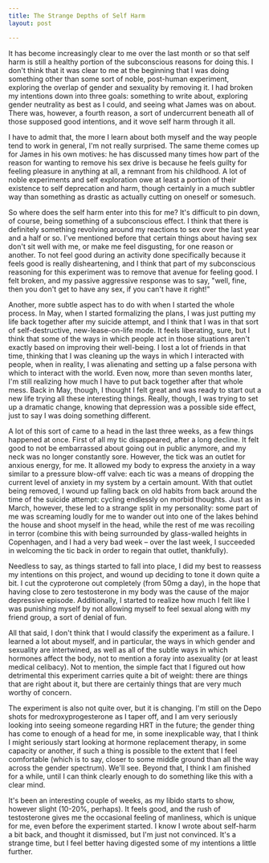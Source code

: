 ```yaml
---
title: The Strange Depths of Self Harm
layout: post

---
```


It has become increasingly clear to me over the last month or so that self harm is still a healthy portion of the subconscious reasons for doing this. I don't think that it was clear to me at the beginning that I was doing something other than some sort of noble, post-human experiment, exploring the overlap of gender and sexuality by removing it. I had broken my intentions down into three goals: something to write about, exploring gender neutrality as best as I could, and seeing what James was on about. There was, however, a fourth reason, a sort of undercurrent beneath all of those supposed good intentions, and it wove self harm through it all.

I have to admit that, the more I learn about both myself and the way people tend to work in general, I'm not really surprised.  The same theme comes up for James in his own motives: he has discussed many times how part of the reason for wanting to remove his sex drive is because he feels guilty for feeling pleasure in anything at all, a remnant from his childhood.  A lot of noble experiments and self exploration owe at least a portion of their existence to self deprecation and harm, though certainly in a much subtler way than something as drastic as actually cutting on oneself or somesuch.

So where does the self harm enter into this for me?  It's difficult to pin down, of course, being something of a subconscious effect.  I think that there is definitely something revolving around my reactions to sex over the last year and a half or so.  I've mentioned  before that certain things about having sex don't sit well with me, or make me feel disgusting, for one reason or another.  To not feel good during an activity done specifically because it feels good is really disheartening, and I think that part of my subconscious reasoning for this experiment was to remove that avenue for feeling good.  I felt broken, and my passive aggressive response was to say, "well, fine, then you don't get to have any sex, if you can't have it right!"

Another, more subtle aspect has to do with when I started the whole process.  In May, when I started formalizing the plans, I was just putting my life back together after my suicide attempt, and I think that I was in that sort of self-destructive, new-lease-on-life mode.  It feels liberating, sure, but I think that some of the ways in which people act in those situations aren't exactly based on improving their well-being.  I lost a lot of friends in that time, thinking that I was cleaning up the ways in which I interacted with people, when in reality, I was alienating and setting up a false persona with which to interact with the world.  Even now, more than seven months later, I'm still realizing how much I have to put back together after that whole mess.  Back in May, though, I thought I felt great and was ready to start out a new life trying all these interesting things.  Really, though, I was trying to set up a dramatic change, knowing that depression was a possible side effect, just to say I was doing something different.

A lot of this sort of came to a head in the last three weeks, as a few things happened at once.  First of all my tic disappeared, after a long decline.  It felt good to not be embarrassed about going out in public anymore, and my neck was no longer constantly sore.  However, the tick was an outlet for anxious energy, for me.  It allowed my body to express the anxiety in a way similar to a pressure blow-off valve: each tic was a means of dropping the current level of anxiety in my system by a certain amount.  With that outlet being removed, I wound up falling back on old habits from back around the time of the suicide attempt: cycling endlessly on morbid thoughts.  Just as in March, however, these led to a strange split in my personality: some part of me was screaming loudly for me to wander out into one of the lakes behind the house and shoot myself in the head, while the rest of me was recoiling in terror (combine this with being surrounded by glass-walled heights in Copenhagen, and I had a very bad week – over the last week, I succeeded in welcoming the tic back in order to regain that outlet, thankfully).

Needless to say, as things started to fall into place, I did my best to reassess my intentions on this project, and wound up deciding to tone it down quite a bit.  I cut the cyproterone out completely (from 50mg a day), in the hope that having close to zero testosterone in my body was the cause of the major depressive episode.  Additionally, I started to realize how much I felt like I was punishing myself by not allowing myself to feel sexual along with my friend group, a sort of denial of fun.

All that said, I don't think that I would classify the experiment as a failure.  I learned a lot about myself, and in particular, the ways in which gender and sexuality are intertwined, as well as all of the subtle ways in which hormones affect the body, not to mention a foray into asexuality (or at least medical celibacy). Not to mention, the simple fact that I figured out how detrimental this experiment carries quite a bit of weight: there are things that are right about it, but there are certainly things that are very much worthy of concern.

The experiment is also not quite over, but it is changing.  I'm still on the Depo shots for medroxyprogesterone as I taper off, and I am very seriously looking into seeing someone regarding HRT in the future; the gender thing has come to enough of a head for me, in some inexplicable way, that I think I might seriously start looking at hormone replacement therapy, in some capacity or another, if such a thing is possible to the extent that I feel comfortable (which is to say, closer to some middle ground than all the way across the gender spectrum).  We'll see.  Beyond that, I think I am finished for a while, until I can think clearly enough to do something like this with a clear mind.

It's been an interesting couple of weeks, as my libido starts to show, however slight (10-20%, perhaps).  It feels good, and the rush of testosterone gives me the occasional feeling of manliness, which is unique for me, even before the experiment started.  I know I wrote about self-harm a bit back, and thought it dismissed, but I'm just not convinced.  It's a strange time, but I feel better having digested some of my intentions a little further.
